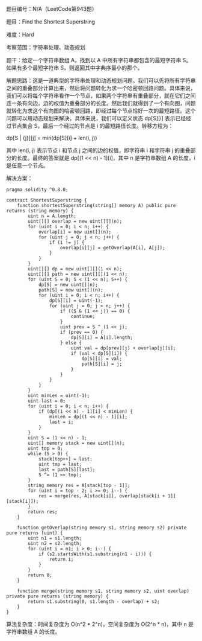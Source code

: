 题目编号：N/A（LeetCode第943题）

题目：Find the Shortest Superstring

难度：Hard

考察范围：字符串处理、动态规划

题干：给定一个字符串数组 A，找到以 A 中所有字符串都包含的最短字符串 S。如果有多个最短字符串 S，则返回其中字典序最小的那个。

解题思路：这是一道典型的字符串处理和动态规划问题。我们可以先将所有字符串之间的重叠部分计算出来，然后将问题转化为求一个哈密顿回路问题。具体来说，我们可以将每个字符串看作一个节点，如果两个字符串有重叠部分，就在它们之间连一条有向边，边的权值为重叠部分的长度。然后我们就得到了一个有向图，问题就转化为求这个有向图的哈密顿回路，即经过每个节点恰好一次的最短路径。这个问题可以用动态规划来解决，具体来说，我们可以定义状态 dp[S][i] 表示已经经过节点集合 S，最后一个经过的节点是 i 的最短路径长度。转移方程为：

dp[S | {j}][j] = min(dp[S][i] + len(i, j))

其中 len(i, j) 表示节点 i 和节点 j 之间的边的权值，即字符串 i 和字符串 j 的重叠部分的长度。最终的答案就是 dp[(1 << n) - 1][i]，其中 n 是字符串数组 A 的长度，i 是任意一个节点。

解决方案：

```solidity
pragma solidity ^0.8.0;

contract ShortestSuperstring {
    function shortestSuperstring(string[] memory A) public pure returns (string memory) {
        uint n = A.length;
        uint[][] overlap = new uint[][](n);
        for (uint i = 0; i < n; i++) {
            overlap[i] = new uint[](n);
            for (uint j = 0; j < n; j++) {
                if (i != j) {
                    overlap[i][j] = getOverlap(A[i], A[j]);
                }
            }
        }
        uint[][] dp = new uint[][](1 << n);
        uint[][] path = new uint[][](1 << n);
        for (uint S = 0; S < (1 << n); S++) {
            dp[S] = new uint[](n);
            path[S] = new uint[](n);
            for (uint i = 0; i < n; i++) {
                dp[S][i] = uint(-1);
                for (uint j = 0; j < n; j++) {
                    if ((S & (1 << j)) == 0) {
                        continue;
                    }
                    uint prev = S ^ (1 << j);
                    if (prev == 0) {
                        dp[S][i] = A[i].length;
                    } else {
                        uint val = dp[prev][j] + overlap[j][i];
                        if (val < dp[S][i]) {
                            dp[S][i] = val;
                            path[S][i] = j;
                        }
                    }
                }
            }
        }
        uint minLen = uint(-1);
        uint last = 0;
        for (uint i = 0; i < n; i++) {
            if (dp[(1 << n) - 1][i] < minLen) {
                minLen = dp[(1 << n) - 1][i];
                last = i;
            }
        }
        uint S = (1 << n) - 1;
        uint[] memory stack = new uint[](n);
        uint top = 0;
        while (S > 0) {
            stack[top++] = last;
            uint tmp = last;
            last = path[S][last];
            S ^= (1 << tmp);
        }
        string memory res = A[stack[top - 1]];
        for (uint i = top - 2; i >= 0; i--) {
            res = merge(res, A[stack[i]], overlap[stack[i + 1]][stack[i]]);
        }
        return res;
    }

    function getOverlap(string memory s1, string memory s2) private pure returns (uint) {
        uint n1 = s1.length;
        uint n2 = s2.length;
        for (uint i = n1; i > 0; i--) {
            if (s2.startsWith(s1.substring(n1 - i))) {
                return i;
            }
        }
        return 0;
    }

    function merge(string memory s1, string memory s2, uint overlap) private pure returns (string memory) {
        return s1.substring(0, s1.length - overlap) + s2;
    }
}
```

算法复杂度：时间复杂度为 O(n^2 * 2^n)，空间复杂度为 O(2^n * n)，其中 n 是字符串数组 A 的长度。